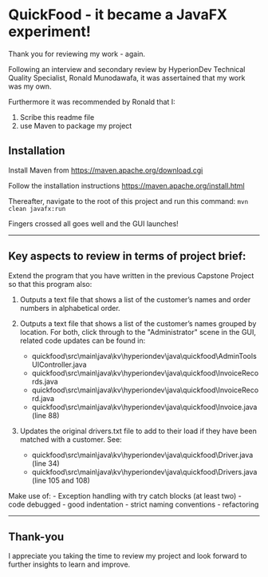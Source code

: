 # QuickFood - it became a JavaFX experiment!

Thank you for reviewing my work - again. 

Following an interview and secondary review by HyperionDev Technical Quality Specialist, Ronald Munodawafa, 
it was assertained that my work was my own.

Furthermore it was recommended by Ronald that I:
1. Scribe this readme file
2. use Maven to package my project 

## Installation

Install Maven from https://maven.apache.org/download.cgi

Follow the installation instructions https://maven.apache.org/install.html 

Thereafter, navigate to the root of this project and run this command:
`mvn clean javafx:run` 

Fingers crossed all goes well and the GUI launches!

---

## Key aspects to review in terms of project brief:

Extend the program that you have written in the previous Capstone Project so that this program also:

1. Outputs a text file that shows a list of the customer’s names and order numbers in alphabetical order. 
2. Outputs a text file that shows a list of the customer’s names grouped by location.
For both, click through to the "Administrator" scene in the GUI, related code updates can be found in:
    - quickfood\src\main\java\kv\hyperiondev\java\quickfood\AdminToolsUIController.java
    - quickfood\src\main\java\kv\hyperiondev\java\quickfood\InvoiceRecords.java
    - quickfood\src\main\java\kv\hyperiondev\java\quickfood\InvoiceRecord.java
    - quickfood\src\main\java\kv\hyperiondev\java\quickfood\Invoice.java (line 88)

3. Updates the original drivers.txt file to add to their load if they have been matched with a customer. 
See:
    - quickfood\src\main\java\kv\hyperiondev\java\quickfood\Driver.java (line 34)
    - quickfood\src\main\java\kv\hyperiondev\java\quickfood\Drivers.java (line 105 and 108)

Make use of:
    - Exception handling with try catch blocks (at least two)
    - code debugged
    - good indentation
    - strict naming conventions
    - refactoring    

---

## Thank-you

I appreciate you taking the time to review my project and look forward to further insights to learn and improve. 
